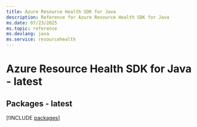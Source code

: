 ```yaml
---
title: Azure Resource Health SDK for Java
description: Reference for Azure Resource Health SDK for Java
ms.date: 07/23/2025
ms.topic: reference
ms.devlang: java
ms.service: resourcehealth
---
```

# Azure Resource Health SDK for Java - latest
## Packages - latest
[!INCLUDE [packages](resource-health-index.md)]
